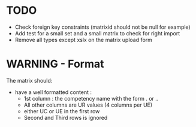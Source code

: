 # TODO

* Check foreign key constraints (matrixid should not be null for example)
* Add test for a small set  and a small matrix to check for right import
* Remove all types except xslx on the matrix upload form

# WARNING - Format

The matrix should:
* have a well formatted content :
    - 1st column : the competency name with the form <SHORTNAME>. <DESCRIPTION> or <SHORTNAME>.<PATHS>. <DESCRIPTION>
    - All other columns are UR values (4 columns per UE)  
    - either UC or UE in the first row
    - Second and Third rows is ignored

